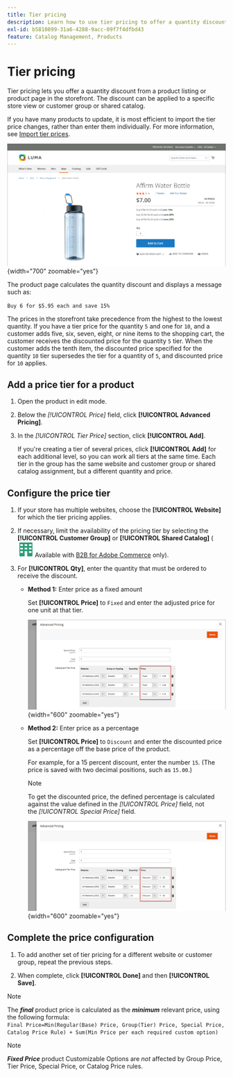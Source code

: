 ```yaml
---
title: Tier pricing
description: Learn how to use tier pricing to offer a quantity discount from a product listing or product page.
exl-id: b5810899-31a6-4288-9acc-09f7f4dfbd43
feature: Catalog Management, Products
---
```

# Tier pricing

Tier pricing lets you offer a quantity discount from a product listing or product page in the storefront. The discount can be applied to a specific store view or customer group or shared catalog.

If you have many products to update, it is most efficient to import the tier price changes, rather than enter them individually. For more information, see [Import tier prices](../systems/data-import-price-tier.md).

![Tier price on a storefront product page](./assets/product-price-tier-storefront.png){width="700" zoomable="yes"}

The product page calculates the quantity discount and displays a message such as:

`Buy 6 for $5.95 each and save 15%`

The prices in the storefront take precedence from the highest to the lowest quantity. If you have a tier price for the quantity `5` and one for `10`, and a customer adds five, six, seven, eight, or nine items to the shopping cart, the customer receives the discounted price for the quantity `5` tier. When the customer adds the tenth item, the discounted price specified for the quantity `10` tier supersedes the tier for a quantity of `5`, and discounted price for `10` applies.

## Add a price tier for a product

1. Open the product in edit mode.

1. Below the _[!UICONTROL Price]_ field, click **[!UICONTROL Advanced Pricing]**.

1. In the _[!UICONTROL Tier Price]_ section, click **[!UICONTROL Add]**.

   If you're creating a tier of several prices, click **[!UICONTROL Add]** for each additional level, so you can work all tiers at the same time. Each tier in the group has the same website and customer group or shared catalog assignment, but a different quantity and price.

## Configure the price tier

1. If your store has multiple websites, choose the **[!UICONTROL Website]** for which the tier pricing applies.

1. If necessary, limit the availability of the pricing tier by selecting the **[!UICONTROL Customer Group]** or **[!UICONTROL Shared Catalog]** (![B2B for Adobe Commerce](../assets/b2b.svg) Available with [B2B for Adobe Commerce](./b2b/../introduction.md) only).

1. For **[!UICONTROL Qty]**, enter the quantity that must be ordered to receive the discount.

   - **Method 1:** Enter price as a fixed amount

      Set **[!UICONTROL Price]** to `Fixed` and enter the adjusted price for one unit at that tier.

      ![Tier Price as a Fixed Amount](./assets/product-price-tier-fixed.png){width="600" zoomable="yes"}

   - **Method 2:** Enter price as a percentage

      Set **[!UICONTROL Price]** to `Discount` and enter the discounted price as a percentage off the base price of the product.

      For example, for a 15 percent discount, enter the number `15`. (The price is saved with two decimal positions, such as `15.00`.)

      >[!NOTE]
      >
      >To get the discounted price, the defined percentage is calculated against the value defined in the _[!UICONTROL Price]_ field, not the _[!UICONTROL Special Price]_ field.

      ![Tier Price as a Percentage](./assets/product-price-tier-discount.png){width="600" zoomable="yes"}

## Complete the price configuration

1. To add another set of tier pricing for a different website or customer group, repeat the previous steps.

1. When complete, click **[!UICONTROL Done]** and then **[!UICONTROL Save]**.

>[!NOTE]
>
>The **_final_** product price is calculated as the **_minimum_** relevant price, using the following formula: <br/>`Final Price=Min(Regular(Base) Price, Group(Tier) Price, Special Price, Catalog Price Rule) + Sum(Min Price per each required custom option)`

>[!NOTE]
>
>**_Fixed Price_** product Customizable Options are _not_ affected by Group Price, Tier Price, Special Price, or Catalog Price rules.
